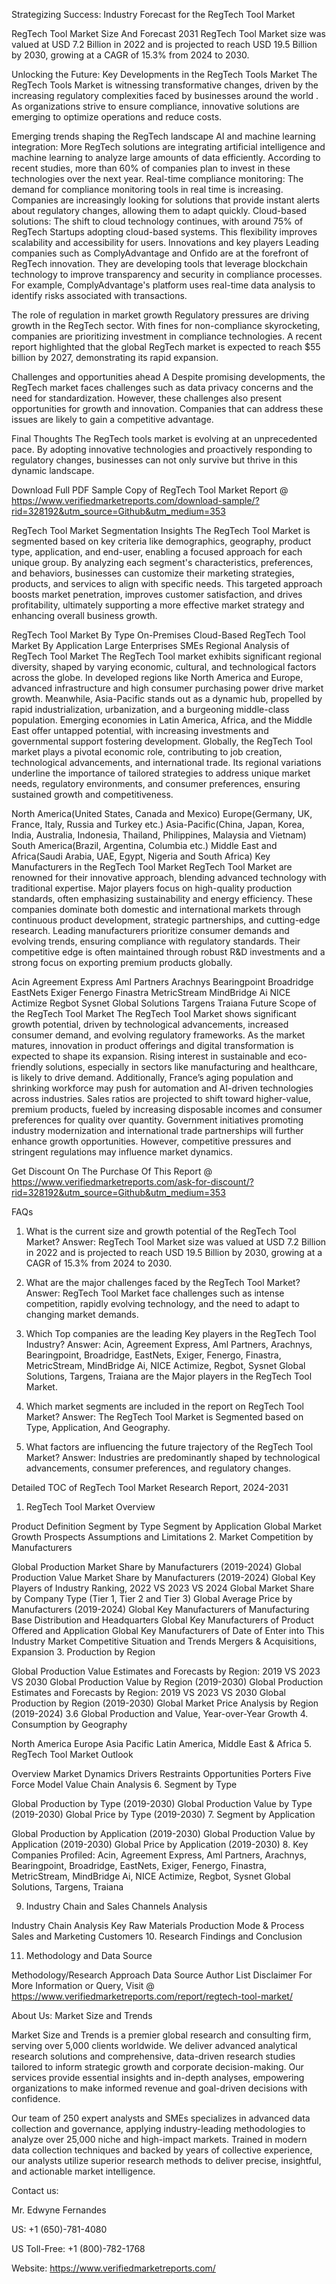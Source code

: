 Strategizing Success: Industry Forecast for the RegTech Tool Market


RegTech Tool Market Size And Forecast 2031
RegTech Tool Market size was valued at USD 7.2 Billion in 2022 and is projected to reach USD 19.5 Billion by 2030, growing at a CAGR of 15.3% from 2024 to 2030.

Unlocking the Future: Key Developments in the RegTech Tools Market
The RegTech Tools Market is witnessing transformative changes, driven by the increasing regulatory complexities faced by businesses around the world . As organizations strive to ensure compliance, innovative solutions are emerging to optimize operations and reduce costs.

Emerging trends shaping the RegTech landscape
AI and machine learning integration: More RegTech solutions are integrating artificial intelligence and machine learning to analyze large amounts of data efficiently. According to recent studies, more than 60% of companies plan to invest in these technologies over the next year.
Real-time compliance monitoring: The demand for compliance monitoring tools in real time is increasing. Companies are increasingly looking for solutions that provide instant alerts about regulatory changes, allowing them to adapt quickly.
Cloud-based solutions: The shift to cloud technology continues, with around 75% of RegTech Startups adopting cloud-based systems. This flexibility improves scalability and accessibility for users.
Innovations and key players
Leading companies such as ComplyAdvantage and Onfido are at the forefront of RegTech innovation. They are developing tools that leverage blockchain technology to improve transparency and security in compliance processes. For example, ComplyAdvantage's platform uses real-time data analysis to identify risks associated with transactions.

The role of regulation in market growth
Regulatory pressures are driving growth in the RegTech sector. With fines for non-compliance skyrocketing, companies are prioritizing investment in compliance technologies. A recent report highlighted that the global RegTech market is expected to reach $55 billion by 2027, demonstrating its rapid expansion.

Challenges and opportunities ahead
A Despite promising developments, the RegTech market faces challenges such as data privacy concerns and the need for standardization. However, these challenges also present opportunities for growth and innovation. Companies that can address these issues are likely to gain a competitive advantage.

Final Thoughts
The RegTech tools market is evolving at an unprecedented pace. By adopting innovative technologies and proactively responding to regulatory changes, businesses can not only survive but thrive in this dynamic landscape.

Download Full PDF Sample Copy of RegTech Tool Market Report @ https://www.verifiedmarketreports.com/download-sample/?rid=328192&utm_source=Github&utm_medium=353

RegTech Tool Market Segmentation Insights
The RegTech Tool Market is segmented based on key criteria like demographics, geography, product type, application, and end-user, enabling a focused approach for each unique group. By analyzing each segment's characteristics, preferences, and behaviors, businesses can customize their marketing strategies, products, and services to align with specific needs. This targeted approach boosts market penetration, improves customer satisfaction, and drives profitability, ultimately supporting a more effective market strategy and enhancing overall business growth.

RegTech Tool Market By Type
On-Premises
Cloud-Based
RegTech Tool Market By Application
Large Enterprises
SMEs
Regional Analysis of RegTech Tool Market
The RegTech Tool market exhibits significant regional diversity, shaped by varying economic, cultural, and technological factors across the globe. In developed regions like North America and Europe, advanced infrastructure and high consumer purchasing power drive market growth. Meanwhile, Asia-Pacific stands out as a dynamic hub, propelled by rapid industrialization, urbanization, and a burgeoning middle-class population. Emerging economies in Latin America, Africa, and the Middle East offer untapped potential, with increasing investments and governmental support fostering development. Globally, the RegTech Tool market plays a pivotal economic role, contributing to job creation, technological advancements, and international trade. Its regional variations underline the importance of tailored strategies to address unique market needs, regulatory environments, and consumer preferences, ensuring sustained growth and competitiveness.

North America(United States, Canada and Mexico)
Europe(Germany, UK, France, Italy, Russia and Turkey etc.)
Asia-Pacific(China, Japan, Korea, India, Australia, Indonesia, Thailand, Philippines, Malaysia and Vietnam)
South America(Brazil, Argentina, Columbia etc.)
Middle East and Africa(Saudi Arabia, UAE, Egypt, Nigeria and South Africa)
Key Manufacturers in the RegTech Tool Market
RegTech Tool Market are renowned for their innovative approach, blending advanced technology with traditional expertise. Major players focus on high-quality production standards, often emphasizing sustainability and energy efficiency. These companies dominate both domestic and international markets through continuous product development, strategic partnerships, and cutting-edge research. Leading manufacturers prioritize consumer demands and evolving trends, ensuring compliance with regulatory standards. Their competitive edge is often maintained through robust R&D investments and a strong focus on exporting premium products globally.

Acin
Agreement Express
Aml Partners
Arachnys
Bearingpoint
Broadridge
EastNets
Exiger
Fenergo
Finastra
MetricStream
MindBridge Ai
NICE Actimize
Regbot
Sysnet Global Solutions
Targens
Traiana
Future Scope of the RegTech Tool Market
The RegTech Tool Market shows significant growth potential, driven by technological advancements, increased consumer demand, and evolving regulatory frameworks. As the market matures, innovation in product offerings and digital transformation is expected to shape its expansion. Rising interest in sustainable and eco-friendly solutions, especially in sectors like manufacturing and healthcare, is likely to drive demand. Additionally, France’s aging population and shrinking workforce may push for automation and AI-driven technologies across industries. Sales ratios are projected to shift toward higher-value, premium products, fueled by increasing disposable incomes and consumer preferences for quality over quantity. Government initiatives promoting industry modernization and international trade partnerships will further enhance growth opportunities. However, competitive pressures and stringent regulations may influence market dynamics.

Get Discount On The Purchase Of This Report @ https://www.verifiedmarketreports.com/ask-for-discount/?rid=328192&utm_source=Github&utm_medium=353

FAQs
1. What is the current size and growth potential of the RegTech Tool Market?
Answer: RegTech Tool Market size was valued at USD 7.2 Billion in 2022 and is projected to reach USD 19.5 Billion by 2030, growing at a CAGR of 15.3% from 2024 to 2030.

2. What are the major challenges faced by the RegTech Tool Market?
Answer: RegTech Tool Market face challenges such as intense competition, rapidly evolving technology, and the need to adapt to changing market demands.

3. Which Top companies are the leading Key players in the RegTech Tool Industry?
Answer: Acin, Agreement Express, Aml Partners, Arachnys, Bearingpoint, Broadridge, EastNets, Exiger, Fenergo, Finastra, MetricStream, MindBridge Ai, NICE Actimize, Regbot, Sysnet Global Solutions, Targens, Traiana are the Major players in the RegTech Tool Market.

4. Which market segments are included in the report on RegTech Tool Market?
Answer: The RegTech Tool Market is Segmented based on Type, Application, And Geography.

5. What factors are influencing the future trajectory of the RegTech Tool Market?
Answer: Industries are predominantly shaped by technological advancements, consumer preferences, and regulatory changes.

Detailed TOC of RegTech Tool Market Research Report, 2024-2031
1. RegTech Tool Market Overview

Product Definition
Segment by Type
Segment by Application
Global Market Growth Prospects
Assumptions and Limitations
2. Market Competition by Manufacturers

Global Production Market Share by Manufacturers (2019-2024)
Global Production Value Market Share by Manufacturers (2019-2024)
Global Key Players of Industry Ranking, 2022 VS 2023 VS 2024
Global Market Share by Company Type (Tier 1, Tier 2 and Tier 3)
Global Average Price by Manufacturers (2019-2024)
Global Key Manufacturers of Manufacturing Base Distribution and Headquarters
Global Key Manufacturers of Product Offered and Application
Global Key Manufacturers of Date of Enter into This Industry
Market Competitive Situation and Trends
Mergers & Acquisitions, Expansion
3. Production by Region

Global Production Value Estimates and Forecasts by Region: 2019 VS 2023 VS 2030
Global Production Value by Region (2019-2030)
Global Production Estimates and Forecasts by Region: 2019 VS 2023 VS 2030
Global Production by Region (2019-2030)
Global Market Price Analysis by Region (2019-2024) 3.6 Global Production and Value, Year-over-Year Growth
4. Consumption by Geography

North America
Europe
Asia Pacific
Latin America, Middle East & Africa
5. RegTech Tool Market Outlook

Overview
Market Dynamics
Drivers
Restraints
Opportunities
Porters Five Force Model
Value Chain Analysis 
6. Segment by Type

Global Production by Type (2019-2030)
Global Production Value by Type (2019-2030)
Global Price by Type (2019-2030)
7. Segment by Application

Global Production by Application (2019-2030)
Global Production Value by Application (2019-2030)
Global Price by Application (2019-2030)
8. Key Companies Profiled: Acin, Agreement Express, Aml Partners, Arachnys, Bearingpoint, Broadridge, EastNets, Exiger, Fenergo, Finastra, MetricStream, MindBridge Ai, NICE Actimize, Regbot, Sysnet Global Solutions, Targens, Traiana

9. Industry Chain and Sales Channels Analysis

Industry Chain Analysis
Key Raw Materials
Production Mode & Process
Sales and Marketing
Customers
10. Research Findings and Conclusion

11. Methodology and Data Source

Methodology/Research Approach
Data Source
Author List
Disclaimer
For More Information or Query, Visit @ https://www.verifiedmarketreports.com/report/regtech-tool-market/

About Us: Market Size and Trends

Market Size and Trends is a premier global research and consulting firm, serving over 5,000 clients worldwide. We deliver advanced analytical research solutions and comprehensive, data-driven research studies tailored to inform strategic growth and corporate decision-making. Our services provide essential insights and in-depth analyses, empowering organizations to make informed revenue and goal-driven decisions with confidence.

Our team of 250 expert analysts and SMEs specializes in advanced data collection and governance, applying industry-leading methodologies to analyze over 25,000 niche and high-impact markets. Trained in modern data collection techniques and backed by years of collective experience, our analysts utilize superior research methods to deliver precise, insightful, and actionable market intelligence.

Contact us:

Mr. Edwyne Fernandes

US: +1 (650)-781-4080

US Toll-Free: +1 (800)-782-1768

Website: https://www.verifiedmarketreports.com/
